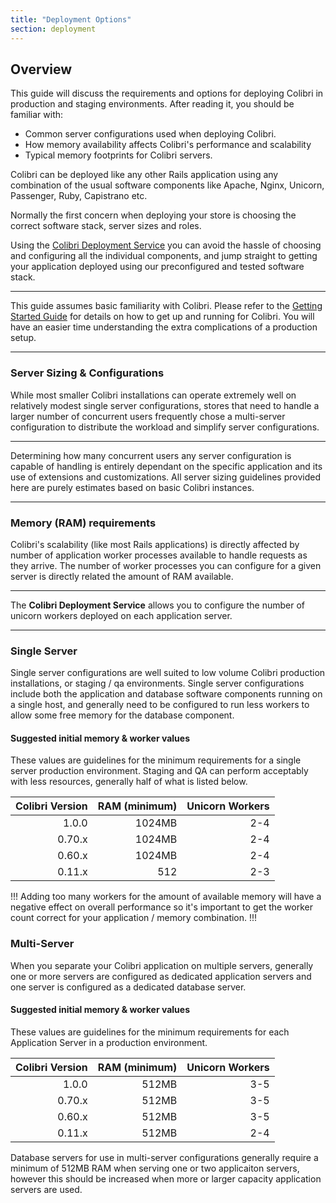 ```yaml
---
title: "Deployment Options"
section: deployment
---
```


## Overview

This guide will discuss the requirements and options for deploying Colibri
in production and staging environments. After reading it, you should be
familiar with:

-   Common server configurations used when deploying Colibri.
-   How memory availability affects Colibri's performance and scalability
-   Typical memory footprints for Colibri servers.

Colibri can be deployed like any other Rails application using any
combination of the usual software components like Apache, Nginx,
Unicorn, Passenger, Ruby, Capistrano etc.

Normally the first concern when deploying your store is choosing the
correct software stack, server sizes and roles.

Using the [Colibri Deployment Service](deployment-service) you can
avoid the hassle of choosing and configuring all the individual
components, and jump straight to getting your application deployed using
our preconfigured and tested software stack.

***
This guide assumes basic familiarity with Colibri. Please refer to
the [Getting Started Guide](getting_started_tutorial) for details on how to
get up and running for Colibri. You will have an easier time understanding
the extra complications of a production setup.
***

### Server Sizing & Configurations

While most smaller Colibri installations can operate extremely well on
relatively modest single server configurations, stores that need to
handle a larger number of concurrent users frequently chose a
multi-server configuration to distribute the workload and simplify
server configurations.

***
Determining how many concurrent users any server configuration is
capable of handling is entirely dependant on the specific application
and its use of extensions and customizations. All server sizing
guidelines provided here are purely estimates based on basic Colibri
instances.
***

### Memory (RAM) requirements

Colibri's scalability (like most Rails applications) is directly affected
by number of application worker processes available to handle requests
as they arrive. The number of worker processes you can configure for a
given server is directly related the amount of RAM available.

***
The **Colibri Deployment Service** allows you to configure the
number of unicorn workers deployed on each application server.
***

### Single Server

Single server configurations are well suited to low volume Colibri
production installations, or staging / qa environments. Single server
configurations include both the application and database software
components running on a single host, and generally need to be configured
to run less workers to allow some free memory for the database
component.

#### Suggested initial memory & worker values

These values are guidelines for the minimum requirements for a single
server production environment. Staging and QA can perform acceptably
with less resources, generally half of what is listed below.

|Colibri Version|RAM (minimum)|Unicorn Workers|
|------------:|------------:|--------------:|
|1.0.0|1024MB|2-4|
|0.70.x|1024MB|2-4|
|0.60.x|1024MB|2-4|
|0.11.x|512|2-3|

!!!
Adding too many workers for the amount of available memory will
have a negative effect on overall performance so it's important to get
the worker count correct for your application / memory combination.
!!!

### Multi-Server

When you separate your Colibri application on multiple servers, generally
one or more servers are configured as dedicated application servers and
one server is configured as a dedicated database server.

#### Suggested initial memory & worker values

These values are guidelines for the minimum requirements for each
Application Server in a production environment.

|Colibri Version|RAM (minimum)|Unicorn Workers|
|------------:|------------:|--------------:|
|1.0.0|512MB|3-5|
|0.70.x|512MB|3-5|
|0.60.x|512MB|3-5|
|0.11.x|512MB|2-4|

Database servers for use in multi-server configurations generally
require a minimum of 512MB RAM when serving one or two applicaiton
servers, however this should be increased when more or larger capacity
application servers are used.
